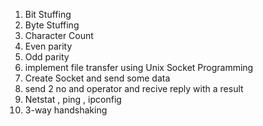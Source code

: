 1. Bit Stuffing
2. Byte Stuffing
3. Character Count
4. Even parity
5. Odd parity
6. implement file transfer using Unix Socket Programming
7. Create Socket and send some data
8. send 2 no and operator and recive reply with a result
9. Netstat , ping , ipconfig
10. 3-way handshaking